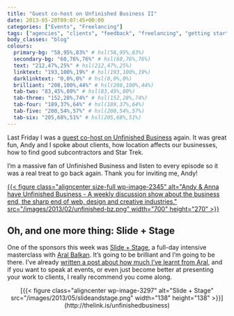 ```yaml
---
title: "Guest co-host on Unfinished Business II"
date: 2013-05-20T09:07:45+00:00
categories: ["Events", "Freelancing"]
tags: ["agencies", "clients", "feedback", "freelancing", "getting started", "location", "podcast", "subcontractor"]
body_classes: "blog"
colours:
  primary-bg: "58,95%,83%" # hsl(58,95%,83%)
  secondary-bg: "60,76%,76%" # hsl(60,76%,76%)
  text: "212,47%,25%" # hsl(212,47%,25%)
  linktext: "193,100%,19%" # hsl(193,100%,19%)
  darklinktext: "0,0%,0%" # hsl(0,0%,0%)
  brilliant: "208,100%,44%" # hsl(208,100%,44%)
  tab-two: "83,45%,80%" # hsl(83,45%,80%)
  tab-three: "152,28%,74%" # hsl(152,28%,74%)
  tab-four: "189,37%,64%" # hsl(189,37%,64%)
  tab-five: "200,54%,57%" # hsl(200,54%,57%)
  tab-six: "205,68%,51%" # hsl(205,68%,51%)
---
```


Last Friday I was a [guest co-host on Unfinished Business](http://unfinished.bz/19) again. It was great fun, Andy and I spoke about clients, how location affects our businesses, how to find good subcontractors and Star Trek.

I’m a massive fan of Unfinished Business and listen to every episode so it was a real treat to go back again. Thank you for inviting me, Andy!

[{{< figure class="aligncenter size-full wp-image-2345" alt="Andy &amp; Anna have Unfinished Business - A weekly discussion show about the business end, the sharp end of web, design and creative industries." src="/images/2013/02/unfinished-bz.png" width="700" height="270" >}}](http://unfinished.bz/19)

## Oh, and one more thing: Slide + Stage

One of the sponsors this week was [Slide + Stage](http://thelink.is/unfinishedbusiness), a full-day intensive masterclass with [Aral Balkan](http://aralbalkan.com). It’s going to be brilliant and I’m going to be there. I’ve already [written a post about how much I’ve learnt from Aral](/learning-to-speak/ "Learning to speak"), and if you want to speak at events, or even just become better at presenting your work to clients, I really recommend you come along.

<p style="text-align: center;">[{{< figure class="aligncenter  wp-image-3297" alt="Slide + Stage" src="/images/2013/05/slideandstage.png" width="138" height="138" >}}](http://thelink.is/unfinishedbusiness)</p>
